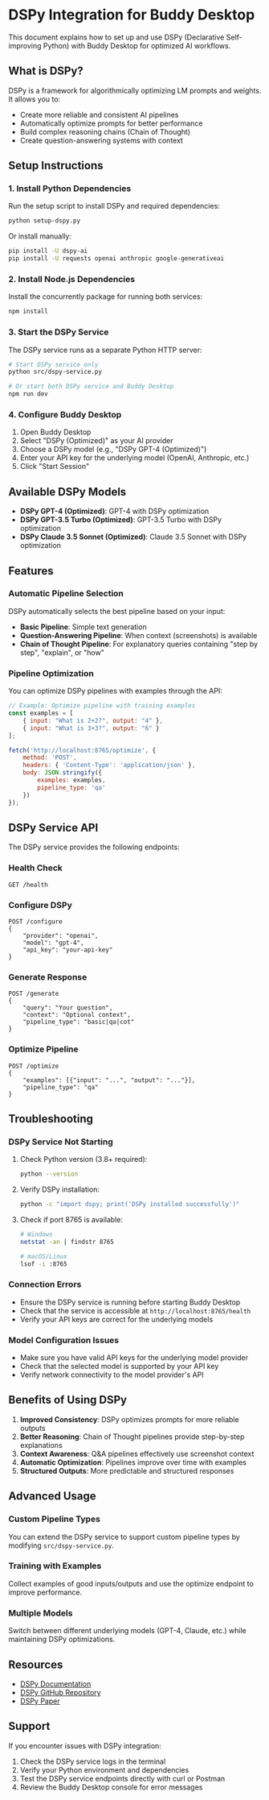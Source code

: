 # DSPy Integration for Buddy Desktop

This document explains how to set up and use DSPy (Declarative Self-improving Python) with Buddy Desktop for optimized AI workflows.

## What is DSPy?

DSPy is a framework for algorithmically optimizing LM prompts and weights. It allows you to:
- Create more reliable and consistent AI pipelines
- Automatically optimize prompts for better performance
- Build complex reasoning chains (Chain of Thought)
- Create question-answering systems with context

## Setup Instructions

### 1. Install Python Dependencies

Run the setup script to install DSPy and required dependencies:

```bash
python setup-dspy.py
```

Or install manually:

```bash
pip install -U dspy-ai
pip install -U requests openai anthropic google-generativeai
```

### 2. Install Node.js Dependencies

Install the concurrently package for running both services:

```bash
npm install
```

### 3. Start the DSPy Service

The DSPy service runs as a separate Python HTTP server:

```bash
# Start DSPy service only
python src/dspy-service.py

# Or start both DSPy service and Buddy Desktop
npm run dev
```

### 4. Configure Buddy Desktop

1. Open Buddy Desktop
2. Select "DSPy (Optimized)" as your AI provider
3. Choose a DSPy model (e.g., "DSPy GPT-4 (Optimized)")
4. Enter your API key for the underlying model (OpenAI, Anthropic, etc.)
5. Click "Start Session"

## Available DSPy Models

- **DSPy GPT-4 (Optimized)**: GPT-4 with DSPy optimization
- **DSPy GPT-3.5 Turbo (Optimized)**: GPT-3.5 Turbo with DSPy optimization  
- **DSPy Claude 3.5 Sonnet (Optimized)**: Claude 3.5 Sonnet with DSPy optimization

## Features

### Automatic Pipeline Selection

DSPy automatically selects the best pipeline based on your input:

- **Basic Pipeline**: Simple text generation
- **Question-Answering Pipeline**: When context (screenshots) is available
- **Chain of Thought Pipeline**: For explanatory queries containing "step by step", "explain", or "how"

### Pipeline Optimization

You can optimize DSPy pipelines with examples through the API:

```javascript
// Example: Optimize pipeline with training examples
const examples = [
    { input: "What is 2+2?", output: "4" },
    { input: "What is 3+3?", output: "6" }
];

fetch('http://localhost:8765/optimize', {
    method: 'POST',
    headers: { 'Content-Type': 'application/json' },
    body: JSON.stringify({
        examples: examples,
        pipeline_type: 'qa'
    })
});
```

## DSPy Service API

The DSPy service provides the following endpoints:

### Health Check
```
GET /health
```

### Configure DSPy
```
POST /configure
{
    "provider": "openai",
    "model": "gpt-4",
    "api_key": "your-api-key"
}
```

### Generate Response
```
POST /generate
{
    "query": "Your question",
    "context": "Optional context",
    "pipeline_type": "basic|qa|cot"
}
```

### Optimize Pipeline
```
POST /optimize
{
    "examples": [{"input": "...", "output": "..."}],
    "pipeline_type": "qa"
}
```

## Troubleshooting

### DSPy Service Not Starting

1. Check Python version (3.8+ required):
   ```bash
   python --version
   ```

2. Verify DSPy installation:
   ```bash
   python -c "import dspy; print('DSPy installed successfully')"
   ```

3. Check if port 8765 is available:
   ```bash
   # Windows
   netstat -an | findstr 8765
   
   # macOS/Linux
   lsof -i :8765
   ```

### Connection Errors

- Ensure the DSPy service is running before starting Buddy Desktop
- Check that the service is accessible at `http://localhost:8765/health`
- Verify your API keys are correct for the underlying models

### Model Configuration Issues

- Make sure you have valid API keys for the underlying model provider
- Check that the selected model is supported by your API key
- Verify network connectivity to the model provider's API

## Benefits of Using DSPy

1. **Improved Consistency**: DSPy optimizes prompts for more reliable outputs
2. **Better Reasoning**: Chain of Thought pipelines provide step-by-step explanations
3. **Context Awareness**: Q&A pipelines effectively use screenshot context
4. **Automatic Optimization**: Pipelines improve over time with examples
5. **Structured Outputs**: More predictable and structured responses

## Advanced Usage

### Custom Pipeline Types

You can extend the DSPy service to support custom pipeline types by modifying `src/dspy-service.py`.

### Training with Examples

Collect examples of good inputs/outputs and use the optimize endpoint to improve performance.

### Multiple Models

Switch between different underlying models (GPT-4, Claude, etc.) while maintaining DSPy optimizations.

## Resources

- [DSPy Documentation](https://dspy-docs.vercel.app/)
- [DSPy GitHub Repository](https://github.com/stanfordnlp/dspy)
- [DSPy Paper](https://arxiv.org/abs/2310.03714)

## Support

If you encounter issues with DSPy integration:

1. Check the DSPy service logs in the terminal
2. Verify your Python environment and dependencies
3. Test the DSPy service endpoints directly with curl or Postman
4. Review the Buddy Desktop console for error messages 